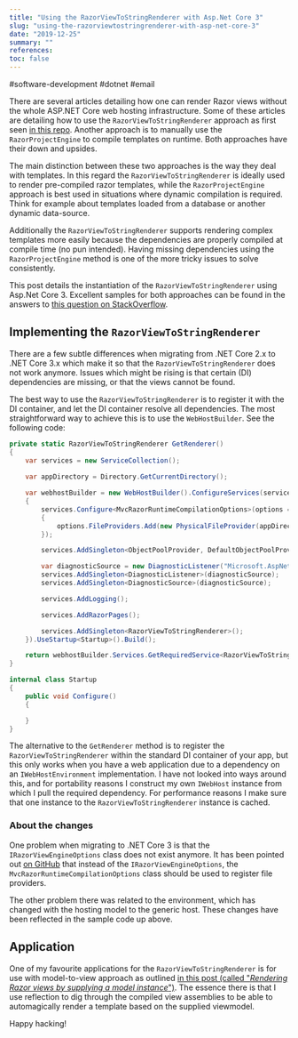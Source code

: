 ```yaml
---
title: "Using the RazorViewToStringRenderer with Asp.Net Core 3"
slug: "using-the-razorviewtostringrenderer-with-asp-net-core-3"
date: "2019-12-25"
summary: ""
references: 
toc: false
---
```


#software-development #dotnet #email

There are several articles detailing how one can render Razor views without the whole ASP.NET Core web hosting infrastructure. Some of these articles are detailing how to use the `RazorViewToStringRenderer` approach as first seen [in this repo](https://github.com/aspnet/Entropy/blob/master/samples/Mvc.RenderViewToString/RazorViewToStringRenderer.cs). Another approach is to manually use the `RazorProjectEngine` to compile templates on runtime. Both approaches have their down and upsides.

The main distinction between these two approaches is the way they deal with templates. In this regard the `RazorViewToStringRenderer` is ideally used to render pre-compiled razor templates, while the `RazorProjectEngine` approach is best used in situations where dynamic compilation is required. Think for example about templates loaded from a database or another dynamic data-source.

Additionally the `RazorViewToStringRenderer` supports rendering complex templates more easily because the dependencies are properly compiled at compile time (no pun intended). Having missing dependencies using the `RazorProjectEngine` method is one of the more tricky issues to solve consistently.

This post details the instantiation of the `RazorViewToStringRenderer` using Asp.Net Core 3. Excellent samples for both approaches can be found in the answers to [this question on StackOverflow](https://stackoverflow.com/questions/38247080/using-razor-outside-of-mvc-in-net-core/38253402).


## Implementing the `RazorViewToStringRenderer`

There are a few subtle differences when migrating from .NET Core 2.x to .NET Core 3.x which make it so that the `RazorViewToStringRenderer` does not work anymore. Issues which might be rising is that certain (DI) dependencies are missing, or that the views cannot be found.

The best way to use the `RazorViewToStringRenderer` is to register it with the DI container, and let the DI container resolve all dependencies. The most straightforward way to achieve this is to use the `WebHostBuilder`. See the following code:

```csharp
private static RazorViewToStringRenderer GetRenderer()
{
    var services = new ServiceCollection();
    
    var appDirectory = Directory.GetCurrentDirectory();

    var webhostBuilder = new WebHostBuilder().ConfigureServices(services =>
    {
        services.Configure<MvcRazorRuntimeCompilationOptions>(options =>
        {
            options.FileProviders.Add(new PhysicalFileProvider(appDirectory));
        });

        services.AddSingleton<ObjectPoolProvider, DefaultObjectPoolProvider>();

        var diagnosticSource = new DiagnosticListener("Microsoft.AspNetCore");
        services.AddSingleton<DiagnosticListener>(diagnosticSource);
        services.AddSingleton<DiagnosticSource>(diagnosticSource);

        services.AddLogging();

        services.AddRazorPages();

        services.AddSingleton<RazorViewToStringRenderer>();
    }).UseStartup<Startup>().Build();

    return webhostBuilder.Services.GetRequiredService<RazorViewToStringRenderer>();
}

internal class Startup
{
    public void Configure()
    {

    }
}
```

The alternative to the `GetRenderer` method is to register the `RazorViewToStringRenderer` within the standard DI container of your app, but this only works when you have a web application due to a dependency on an `IWebHostEnvironment` implementation. I have not looked into ways around this, and for portability reasons I construct my own `IWebHost` instance from which I pull the required dependency. For performance reasons I make sure that one instance to the `RazorViewToStringRenderer` instance is cached.


### About the changes
One problem when migrating to .NET Core 3 is that the `IRazorViewEngineOptions` class does not exist anymore. It has been pointed out [on GitHub](https://github.com/aspnet/AspNetCore.Docs/issues/14593#issuecomment-538659633) that instead of the `IRazorViewEngineOptions`, the `MvcRazorRuntimeCompilationOptions` class should be used to register file providers.

The other problem there was related to the environment, which has changed with the hosting model to the generic host. These changes have been reflected in the sample code up above.


## Application

One of my favourite applications for the `RazorViewToStringRenderer` is for use with model-to-view approach as outlined [in this post (called "*Rendering Razor views by supplying a model instance*")](/blog/2019-05-27/rendering-razor-views-by-supplying-a-model-instance). The essence there is that I use reflection to dig through the compiled view assemblies to be able to automagically render a template based on the supplied viewmodel.


Happy hacking!
